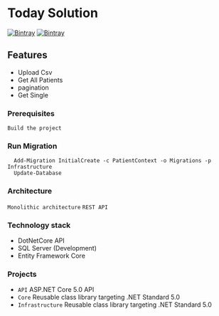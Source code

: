 # Today Solution

[![Bintray](https://img.shields.io/badge/license-vmechanics-blue.svg?style=flat-square?maxAge=2592000)]()
[![Bintray](https://img.shields.io/badge/made%20with-dotnetcore3.1-blue.svg?style=flat-square?maxAge=2592000)]()

## Features
- Upload Csv 
- Get All Patients
- pagination
- Get Single

### Prerequisites
  ```
  Build the project 
  ```
  
 ### Run Migration
  ```
    Add-Migration InitialCreate -c PatientContext -o Migrations -p Infrastructure
	Update-Database
  ```

### Architecture
 `Monolithic architecture` 
 `REST API`



### Technology stack
- DotNetCore API
- SQL Server (Development)
- Entity Framework Core

### Projects
 - `API` ASP.NET Core 5.0 API
 - `Core` Reusable class library targeting .NET Standard 5.0
 - `Infrastructure` Reusable class library targeting .NET Standard 5.0


